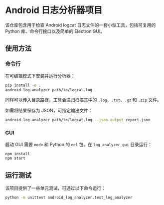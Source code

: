 # Android 日志分析器项目

该仓库包含用于检查 Android logcat 日志文件的一套小型工具，包括可复用的 Python 库、命令行接口以及简单的 Electron GUI。

## 使用方法

### 命令行
在可编辑模式下安装并运行分析器：
```bash
pip install -e .
android-log-analyzer path/to/logcat.log
```

同样可以传入目录路径，工具会递归扫描其中的 `.log`、`.txt`、`.gz` 和 `.zip` 文件。

如需将结果保存为 JSON，可指定输出文件：
```bash
android-log-analyzer path/to/logcat.log --json-output report.json
```

### GUI
启动 GUI 需要 `node` 和 Python 的 `eel` 包。在 `log_analyzer_gui` 目录运行：
```bash
npm install
npm start
```

## 运行测试

该项目提供了一些单元测试，可通过以下命令运行：
```bash
python -m unittest android_log_analyzer.test_log_analyzer
```
